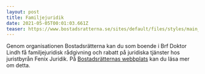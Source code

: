 ```yaml
---
layout: post
title: Familjejuridik
date: 2021-05-05T00:01:03.661Z
teaser: https://www.bostadsratterna.se/sites/default/files/styles/main_column_full_width/public/adobestock_124999671.jpeg?itok=7hHbgX-W
---
```

Genom organisationen Bostadsrätterna kan du som boende i Brf Doktor Lindh få familjejuridisk rådgivning och rabatt på juridiska tjänster hos juristbyrån Fenix Juridik. På [Bostadsrätternas webbplats](https://www.bostadsratterna.se/medlemsformaner/familjejuridisk-hjalp-nar-det-behovs) kan du läsa mer om detta.